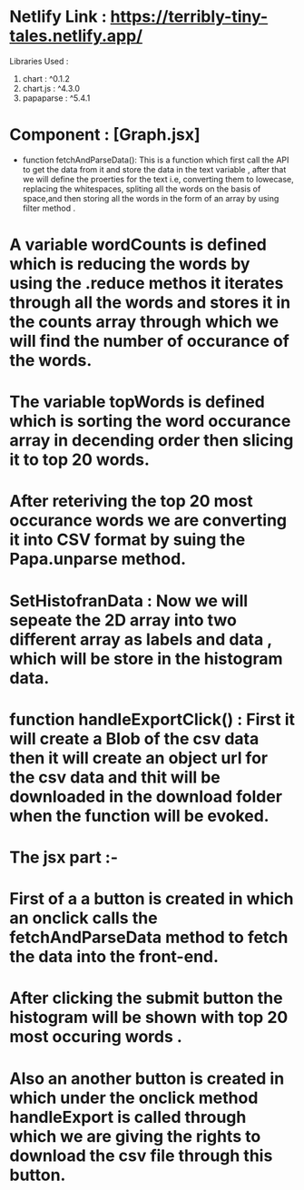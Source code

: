 # Netlify Link : https://terribly-tiny-tales.netlify.app/

Libraries Used : 
1. chart :  ^0.1.2
2. chart.js :  ^4.3.0
3. papaparse : ^5.4.1

# Component : [Graph.jsx]

* function fetchAndParseData(): This is a function which first call the API to get the data from it and store the data in the text variable , after that we will                              define the proerties  for the text i.e, converting them to lowecase, replacing the whitespaces, spliting all the words on the basis of                            space,and then storing all the words in the form of an array by using filter method . 

# A variable wordCounts is defined which is reducing the words by using the .reduce methos it iterates through all the words and stores it in the counts array through which we will find the number of occurance of the words.

# The variable topWords is defined which is sorting the word occurance array in decending order then slicing it to top 20 words.

# After reteriving the top 20 most occurance words we are converting it into CSV format by suing the Papa.unparse method.

# SetHistofranData : Now we will sepeate the 2D array into two different array as labels and data , which will be store in the histogram data.

# function handleExportClick() : First it will create a Blob of the csv data then it will create an object url for the csv data and thit will be downloaded in the                                    download folder when the function will be evoked.


#  The jsx part :-
# First of a a button is created in which an onclick calls the fetchAndParseData method to fetch the data into the front-end.
# After clicking the submit button the histogram will be shown with top 20 most occuring words .
# Also an another button is created in which under the onclick method handleExport is called through which we are giving the rights to download the csv file         through this button.






